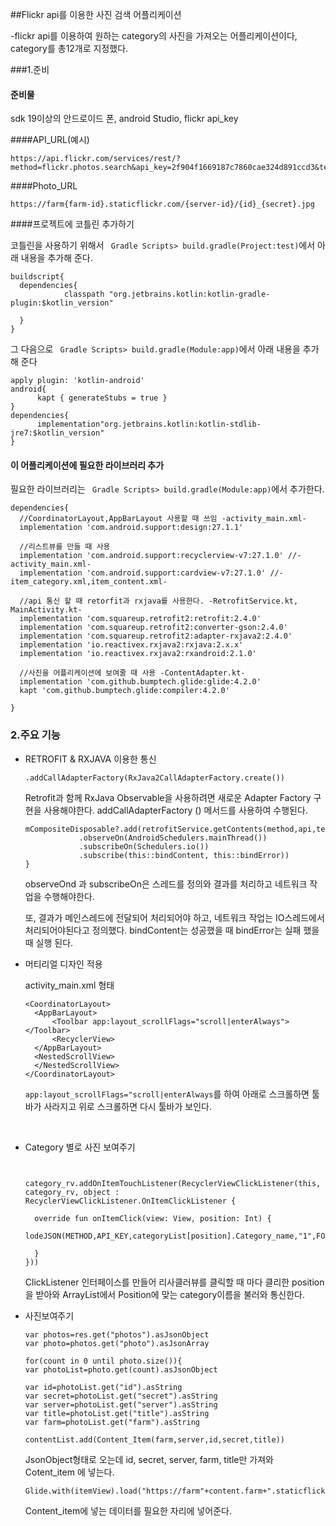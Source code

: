 ##Flickr api를 이용한 사진 검색 어플리케이션

-flickr api를 이용하여 원하는 category의 사진을 가져오는 어플리케이션이다, category를 총12개로 지정했다.



###1.준비

#### 준비물

 sdk 19이상의 안드로이드 폰, android Studio, flickr api_key



####API_URL(예시)

``` 
https://api.flickr.com/services/rest/?method=flickr.photos.search&api_key=2f904f1669187c7860cae324d891ccd3&text=apple&page=2&per_page=10&format=json&nojsoncallback=1
```



####Photo_URL

```
https://farm{farm-id}.staticflickr.com/{server-id}/{id}_{secret}.jpg
```



####프로젝트에 코틀린 추가하기

코틀린을 사용하기 위해서 ``` Gradle Scripts> build.gradle(Project:test)```에서 아래 내용을 추가해 준다.

```
buildscript{
  dependencies{
            classpath "org.jetbrains.kotlin:kotlin-gradle-plugin:$kotlin_version"
			
  }
}
```

그 다음으로 ``` Gradle Scripts> build.gradle(Module:app)```에서 아래 내용을 추가해 준다

```
apply plugin: 'kotlin-android'
android{
      kapt { generateStubs = true }
}
dependencies{
      implementation"org.jetbrains.kotlin:kotlin-stdlib-jre7:$kotlin_version"
}
```



#### 이 어플리케이션에 필요한 라이브러리 추가

필요한 라이브러리는 ``` Gradle Scripts> build.gradle(Module:app)```에서 추가한다.

```
dependencies{
  //CoordinatorLayout,AppBarLayout 사용할 때 쓰임 -activity_main.xml-
  implementation 'com.android.support:design:27.1.1'
  
  //리스트뷰를 만들 때 사용
  implementation 'com.android.support:recyclerview-v7:27.1.0' //-activity_main.xml-
  implementation 'com.android.support:cardview-v7:27.1.0' //-item_category.xml,item_content.xml-
  
  //api 통신 할 때 retorfit과 rxjava를 사용한다. -RetrofitService.kt, MainActivity.kt-
  implementation 'com.squareup.retrofit2:retrofit:2.4.0'
  implementation 'com.squareup.retrofit2:converter-gson:2.4.0'
  implementation 'com.squareup.retrofit2:adapter-rxjava2:2.4.0'
  implementation 'io.reactivex.rxjava2:rxjava:2.x.x'
  implementation 'io.reactivex.rxjava2:rxandroid:2.1.0'
  
  //사진을 어플리케이션에 보여줄 때 사용 -ContentAdapter.kt-
  implementation 'com.github.bumptech.glide:glide:4.2.0'
  kapt 'com.github.bumptech.glide:compiler:4.2.0'
 
}
```



### 2.주요 기능

+ RETROFIT &  RXJAVA  이용한 통신

  ```
  .addCallAdapterFactory(RxJava2CallAdapterFactory.create())
  ```

  Retrofit과 함께 RxJava Observable을 사용하려면 새로운 Adapter Factory 구현을 사용해야한다. addCallAdapterFactory () 메서드를 사용하여 수행된다.

  ```
  mCompositeDisposable?.add(retrofitService.getContents(method,api,text,page,format,callback,per_page)
              .observeOn(AndroidSchedulers.mainThread())
              .subscribeOn(Schedulers.io())
              .subscribe(this::bindContent, this::bindError))
  }
  ```

  observeOnd 과 subscribeOn은 스레드를 정의와 결과를 처리하고 네트워크 작업을 수행해야한다.

  또, 결과가 메인스레드에 전달되어 처리되어야 하고, 네트워크 작업는 IO스레드에서 처리되어야된다고 정의했다.  bindContent는 성공했을 때 bindError는 실패 했을 때 실행 된다.

+ 머티리얼 디자인 적용 

  activity_main.xml 형태

  ```
  <CoordinatorLayout>
  	<AppBarLayout>
  		<Toolbar app:layout_scrollFlags="scroll|enterAlways"></Toolbar>
  		<RecyclerView>
  	</AppBarLayout>
  	<NestedScrollView>
  	</NestedScrollView>
  </CoordinatorLayout>
  ```

   ```app:layout_scrollFlags="scroll|enterAlways```를 하여 아래로 스크롤하면 툴바가 사라지고 위로 스크롤하면 다시 툴바가 보인다.

  ​

+ Category 별로 사진 보여주기 

  ```
          
          
  category_rv.addOnItemTouchListener(RecyclerViewClickListener(this, category_rv, object :
  RecyclerViewClickListener.OnItemClickListener {

  	override fun onItemClick(view: View, position: Int) {
  				        		      				        		     lodeJSON(METHOD,API_KEY,categoryList[position].Category_name,"1",FORMAT,"1","10")

  	}
  }))
  ```

  ClickListener 인터페이스를 만들어 리사클러뷰를 클릭할 때 마다 클리한 position을 받아와 ArrayList에서 Position에 맞는 category이름을 불러와 통신한다.

+ 사진보여주기

  ```
  var photos=res.get("photos").asJsonObject
  var photo=photos.get("photo").asJsonArray

  for(count in 0 until photo.size()){
  var photoList=photo.get(count).asJsonObject

  var id=photoList.get("id").asString
  var secret=photoList.get("secret").asString
  var server=photoList.get("server").asString
  var title=photoList.get("title").asString
  var farm=photoList.get("farm").asString

  contentList.add(Content_Item(farm,server,id,secret,title))
  ```

   JsonObject형태로 오는데  id, secret, server, farm, title만 가져와 Cotent_item 에 넣는다.

  ```
  Glide.with(itemView).load("https://farm"+content.farm+".staticflickr.com/"+content.server+"/"+content.id+"_"+content.secret+".jpg").into(image)
  ```

  Content_item에 넣는 데이터를 필요한 자리에 넣어준다.

  ​





